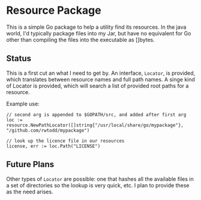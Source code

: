# Resource Package

This is a simple Go package to help a utility find its resources.  In the java world, I'd
typically package files into my Jar, but have no equivalent for Go other than compiling
the files into the executable as []bytes. 

## Status

This is a first cut an what I need to get by.  An interface, `Locator`, is provided, which
translates between resource names and full path names.  A singe kind of Locator is 
provided, which will search a list of provided root paths for a resource.

Example use:

	// second arg is appended to $GOPATH/src, and added after first arg
	loc := resource.NewPathLocator([]string{"/usr/local/share/go/mypackage"}, "/github.com/rwtodd/mypackage")

	// look up the licence file in our resources
	license, err := loc.Path("LICENSE") 

## Future Plans

Other types of `Locator` are possible: one that hashes all the available files in
a set of directories so the lookup is very quick, etc.  I plan to provide these
as the need arises.


